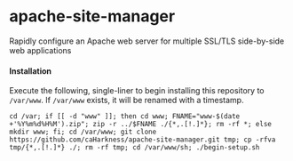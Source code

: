 # apache-site-manager
Rapidly configure an Apache web server for multiple SSL/TLS side-by-side web applications

#### Installation

Execute the following, single-liner to begin installing this repository to `/var/www`. If `/var/www` exists, it will be renamed with a timestamp.

    cd /var; if [[ -d "www" ]]; then cd www; FNAME="www-$(date +'%Y%m%d%H%M').zip"; zip -r ../$FNAME ./{*,.[!.]*}; rm -rf *; else mkdir www; fi; cd /var/www; git clone https://github.com/caHarkness/apache-site-manager.git tmp; cp -rfva tmp/{*,.[!.]*} ./; rm -rf tmp; cd /var/www/sh; ./begin-setup.sh